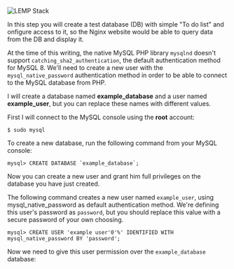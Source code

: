 ![LEMP Stack](https://github.com/silviob99/Project-2-Linux-Administration-NginX-MySQL-PHP-LEMP/assets/107585020/1007a286-9792-4071-8270-9df204f8afec)

In this step you will create a test database (DB) with simple "To do list" and onfigure access to it, so the Nginx website would be able to query data from the DB and display it.  

At the time of this writing, the native MySQL PHP library ```mysqlnd``` doesn't support ```catching_sha2_authentication```, the default authentication method for MySQL 8. We'll need to create a new user with the ```mysql_native_password``` authentication method in order to be able to connect to the MySQL database from PHP.  

I will create a database named **example_database** and a user named **example_user**, but you can replace these names with different values.  

First I will connect to the MySQL console using the **root** account:  

```
$ sudo mysql
```

To create a new database, run the following command from your MySQL console:  

```
mysql> CREATE DATABASE `example_database`;
```

Now you can create a new user and grant him full privileges on the database you have just created.  

The following command creates a new user named ```example_user```, using mysql_native_password as default authentication method. We're defining this user's password as ```password```, but you should replace this value with a secure password of your own choosing.  

```
mysql> CREATE USER 'example user'0'%' IDENTIFIED WITH mysql_native_password BY 'password';
```
Now we need to give this user permission over the ```example_database``` database:  




